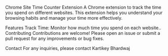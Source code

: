 Chrome Site Time Counter Extension
A Chrome extension to track the time you spend on different websites. This extension helps you understand your browsing habits and manage your time more effectively.

Features
Track Time: Monitor how much time you spend on each website..
Contributing
Contributions are welcome! Please open an issue or submit a pull request for any improvements or bug fixes.

Contact
For any inquiries, please contact Kartikey Bhardwaj

